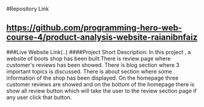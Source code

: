 #Repository Link
## https://github.com/programming-hero-web-course-4/product-analysis-website-raianibnfaiz
###Live Website Link(..)
####Project Short Description: In this project , a website of boots shop has been built.There is review page where customer's reviews has been showed. There is blog section where 3 important topics is discussed. There is about section where some information of the shop has been displayed. On the homepage three customer reviews are showed and on the bottom of the homepage there is show all review button which will take the user to the review section page if any user click that button.   